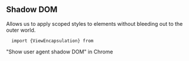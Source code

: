 ## Shadow DOM
  Allows us to apply scoped styles to elements without bleeding out to the outer world.
```
  import {ViewEncapsulation} from 

```
  "Show user agent shadow DOM" in Chrome
  